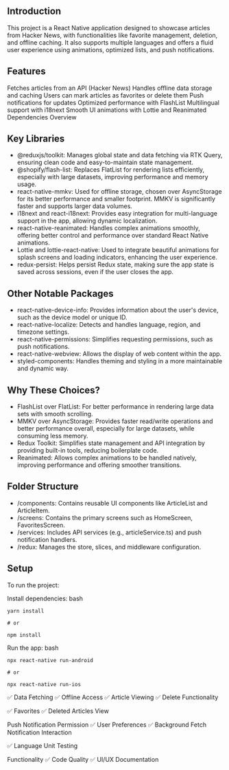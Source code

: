 ## Introduction

This project is a React Native application designed to showcase articles from Hacker News, with functionalities like favorite management, deletion, and offline caching. It also supports multiple languages and offers a fluid user experience using animations, optimized lists, and push notifications.

## Features

Fetches articles from an API (Hacker News)
Handles offline data storage and caching
Users can mark articles as favorites or delete them
Push notifications for updates
Optimized performance with FlashList
Multilingual support with i18next
Smooth UI animations with Lottie and Reanimated
Dependencies Overview

## Key Libraries

- @reduxjs/toolkit: Manages global state and data fetching via RTK Query, ensuring clean code and easy-to-maintain state management.
- @shopify/flash-list: Replaces FlatList for rendering lists efficiently, especially with large datasets, improving performance and memory usage.
- react-native-mmkv: Used for offline storage, chosen over AsyncStorage for its better performance and smaller footprint. MMKV is significantly faster and supports larger data volumes.
- i18next and react-i18next: Provides easy integration for multi-language support in the app, allowing dynamic localization.
- react-native-reanimated: Handles complex animations smoothly, offering better control and performance over standard React Native animations.
- Lottie and lottie-react-native: Used to integrate beautiful animations for splash screens and loading indicators, enhancing the user experience.
- redux-persist: Helps persist Redux state, making sure the app state is saved across sessions, even if the user closes the app.

## Other Notable Packages

- react-native-device-info: Provides information about the user's device, such as the device model or unique ID.
- react-native-localize: Detects and handles language, region, and timezone settings.
- react-native-permissions: Simplifies requesting permissions, such as push notifications.
- react-native-webview: Allows the display of web content within the app.
- styled-components: Handles theming and styling in a more maintainable and dynamic way.

## Why These Choices?

- FlashList over FlatList: For better performance in rendering large data sets with smooth scrolling.
- MMKV over AsyncStorage: Provides faster read/write operations and better performance overall, especially for large datasets, while consuming less memory.
- Redux Toolkit: Simplifies state management and API integration by providing built-in tools, reducing boilerplate code.
- Reanimated: Allows complex animations to be handled natively, improving performance and offering smoother transitions.

## Folder Structure

- /components: Contains reusable UI components like ArticleList and ArticleItem.
- /screens: Contains the primary screens such as HomeScreen, FavoritesScreen.
- /services: Includes API services (e.g., articleService.ts) and push notification handlers.
- /redux: Manages the store, slices, and middleware configuration.

## Setup

To run the project:

Install dependencies:
bash

```
yarn install

# or

npm install
```

Run the app:
bash

```
npx react-native run-android

# or

npx react-native run-ios
```

✅ Data Fetching
✅ Offline Access
✅ Article Viewing
✅ Delete Functionality

✅ Favorites
✅ Deleted Articles View

Push Notification Permission
✅ User Preferences
✅ Background Fetch
Notification Interaction

✅ Language
Unit Testing

Functionality
✅ Code Quality
✅ UI/UX
Documentation
